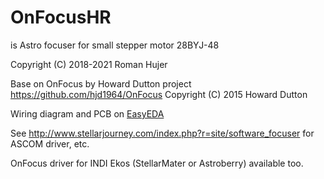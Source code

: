 # OnFocusHR  
  is Astro focuser for small stepper motor 28BYJ-48 

  Copyright (C) 2018-2021 Roman Hujer


Base on  OnFocus  by  Howard Dutton project  https://github.com/hjd1964/OnFocus
   Copyright (C) 2015 Howard Dutton


Wiring diagram and PCB on [EasyEDA](https://oshwlab.com/hujer.roman/astro-fokuser)  


See http://www.stellarjourney.com/index.php?r=site/software_focuser for ASCOM driver, etc. 

OnFocus driver for INDI Ekos (StellarMater or Astroberry) available too.


